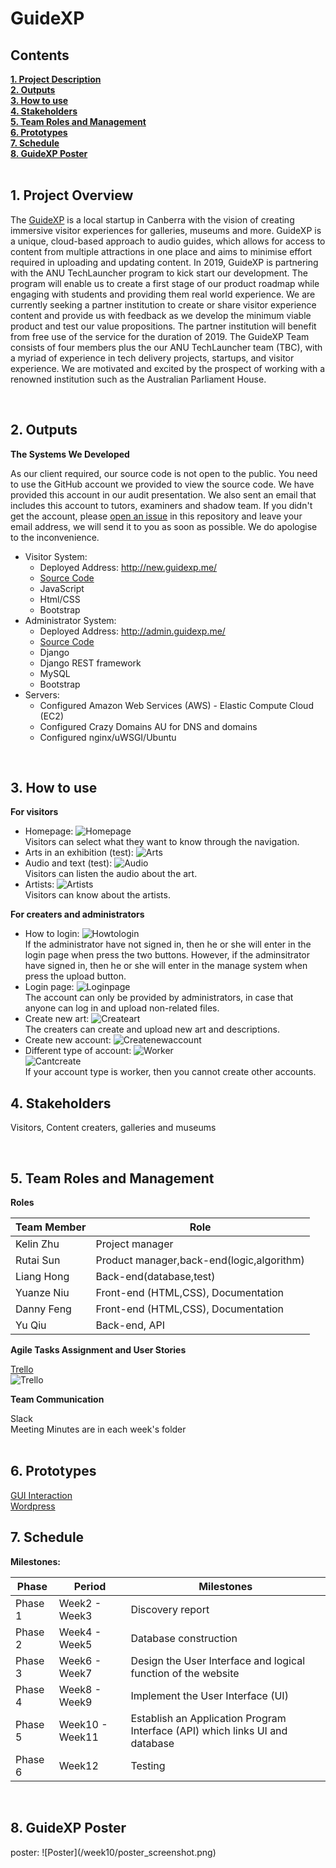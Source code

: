 <h1> GuideXP </h1>

<h2><a name = "content"> Contents </a></h2>
<a href = "#Title1"><b> 1. Project Description </b></a><br/>
<a href = "#Title2"><b> 2. Outputs </b></a><br/>
<a href = "#Title3"><b> 3. How to use </b></a><br/>
<a href = "#Title4"><b> 4. Stakeholders </b></a><br/>
<a href = "#Title5"><b> 5. Team Roles and Management </b></a><br/>
<a href = "#Title6"><b> 6. Prototypes </b></a><br/>
<a href = "#Title7"><b> 7. Schedule </b></a><br/>
<a href = "#Title8"><b> 8. GuideXP Poster</b></a><br/>


<br />
<h2><a name = "Title1"> 1. Project Overview </a></h2>

The [GuideXP](https://guidexp.wordpress.com) is a local startup in Canberra with the vision of creating immersive visitor experiences for galleries, museums and more. GuideXP is a unique, cloud-based approach to audio guides, which allows for access to content from multiple attractions in one place and aims to minimise effort required in uploading and updating content.
In 2019, GuideXP is partnering with the ANU TechLauncher program to kick start our development. The program will enable us to create a first stage of our product roadmap while engaging with students and providing them real world experience.
We are currently seeking a partner institution to create or share visitor experience content and provide us with feedback as we develop the minimum viable product and test our value propositions. The partner institution will benefit from free use of the service for the duration of 2019.
The GuideXP Team consists of four members plus the our ANU TechLauncher team (TBC), with a myriad of experience in tech delivery projects, startups, and visitor experience. We are motivated and excited by the prospect of working with a renowned institution such as the Australian Parliament House.


<br />
<h2><a name = "Title2"> 2. Outputs </a></h2>

**The Systems We Developed**

As our client required, our source code is not open to the public. You need to use the GitHub account we provided to view the source code. We have provided this account in our audit presentation. We also sent an email that includes this account to tutors, examiners and shadow team. If you didn't get the account, please [open an issue](https://github.com/DannyFirmin/GuideXP/issues) in this repository and leave your email address, we will send it to you as soon as possible. We do apologise to the inconvenience.

* Visitor System:  
  * Deployed Address: http://new.guidexp.me/
  * [Source Code](https://github.com/DannyFirmin/guidexp.me)
  * JavaScript
  * Html/CSS
  * Bootstrap
* Administrator System: 
  * Deployed Address: http://admin.guidexp.me/
  * [Source Code](https://github.com/LiangHong95/django)
  * Django
  * Django REST framework
  * MySQL
  * Bootstrap
* Servers:
  * Configured Amazon Web Services (AWS) - Elastic Compute Cloud (EC2)
  * Configured Crazy Domains AU for DNS and domains
  * Configured nginx/uWSGI/Ubuntu


<br />
<h2><a name = "Title3"> 3. How to use </a></h2>

**For visitors**
* Homepage:
![Homepage](/week10/Homepage.png)<br/>
Visitors can select what they want to know through the navigation.
* Arts in an exhibition (test):
![Arts](/week10/artsinaexhi.png)<br/>
* Audio and text (test):
![Audio](/week10/Audioandtext.png)<br/>
Visitors can listen the audio about the art.
* Artists:
![Artists](/week10/Artist.png)<br/>
Visitors can know about the artists.

**For creaters and administrators**
* How to login:
![Howtologin](/week10/howtologin.png)<br/>
If the administrator have not signed in, then he or she will enter in the login page when press the two buttons. However, if the adminsitrator have signed in, then he or she will enter in the manage system when press the upload button.
* Login page:
![Loginpage](/week10/loginpage.png)<br/>
The account can only be provided by administrators, in case that anyone can log in and upload non-related files.
* Create new art:
![Createart](/week10/createnewart.png)<br/>
The creaters can create and upload new art and descriptions.
* Create new account:
![Createnewaccount](/week10/createnewaccount.png)<br/>
* Different type of account:
![Worker](/week10/worker.png)<br/>
![Cantcreate](/week10/cantcreateaccount.png)<br/>
If your account type is worker, then you cannot create other accounts.
<h2><a name = "Title4"> 4. Stakeholders </a></h2>

Visitors, Content creaters, galleries and museums

<br />


<h2><a name = "Title5"> 5. Team Roles and Management </a></h2>

**Roles**

| Team Member                      | Role                                     | 
|----------------------------------|------------------------------------------| 
| Kelin Zhu                        | Project manager                          | 
| Rutai Sun                        | Product manager,back-end(logic,algorithm)| 
| Liang Hong                       | Back-end(database,test)                  | 
| Yuanze Niu                       | Front-end (HTML,CSS), Documentation      | 
| Danny Feng                       | Front-end (HTML,CSS), Documentation      | 
| Yu Qiu                           | Back-end, API                            | 

**Agile Tasks Assignment and User Stories**

[Trello](https://trello.com/b/ggidOa5S/guidexp-user-stories) <br />
![Trello](https://raw.githubusercontent.com/DannyFirmin/GuideXP/master/week10/Trello.png)<br/>


**Team Communication**

Slack <br />
Meeting Minutes are in each week's folder <br />
<br />

<h2><a name = "Title6"> 6. Prototypes </a></h2>

[GUI Interaction](https://marvelapp.com/317d466/screen/33853357) <br />
[Wordpress](http://www.guidexp.me/) <br />

<h2><a name = "Title7"> 7. Schedule </a></h2>

**Milestones:**

| Phase          |Period            |    Milestones                                                               | 
|----------------|------------------|-----------------------------------------------------------------------------| 
| Phase 1        |Week2 - Week3     |Discovery report                                                             |
| Phase 2        |Week4 - Week5     |Database construction                                                        |
| Phase 3        |Week6 - Week7     |Design the User Interface and logical function of the website                |
| Phase 4        |Week8 - Week9     |Implement the User Interface (UI)                                            |
| Phase 5        |Week10 - Week11   |Establish an Application Program Interface (API) which links UI and database |  
| Phase 6        |Week12            |Testing                                                                      |

<br />

<h2><a name = "Title8"> 8. GuideXP Poster </a></h2>
poster:
![Poster](/week10/poster_screenshot.png)<br/>
<br />


